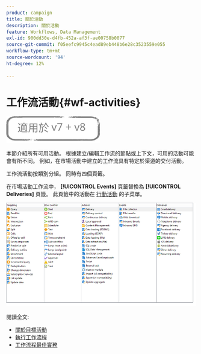 ```yaml
---
product: campaign
title: 關於活動
description: 關於活動
feature: Workflows, Data Management
exl-id: 900dd30e-d4fb-452a-af3f-ae00758b0077
source-git-commit: f05eefc9945c4ead89eb448b6e28c3523559e055
workflow-type: tm+mt
source-wordcount: '94'
ht-degree: 12%

---
```


# 工作流活動{#wf-activities}

![](../../assets/common.svg)

本節介紹所有可用活動。 根據建立/編輯工作流的節點或上下文，可用的活動可能會有所不同。 例如，在市場活動中建立的工作流具有特定於渠道的交付活動。

工作流活動按類別分組。 同時有四個頁籤。

在市場活動工作流中， **[!UICONTROL Events]** 頁籤替換為 **[!UICONTROL Deliveries]** 頁籤。 此頁籤中的活動在 [行動活動](about-action-activities.md) 的子菜單。

![](assets/wf-activity-tabs.png)

閱讀全文:

* [關於目標活動](about-targeting-activities.md)
* [執行工作流程](starting-a-workflow.md)
* [工作流程最佳實務](workflow-best-practices.md)
